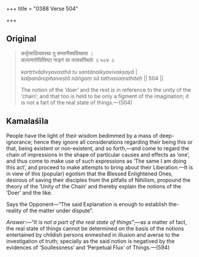 +++
title = "0388 Verse 504"

+++
## Original 
>
> कर्तृत्वादिव्यवस्था तु सन्तानैक्यविवक्षया ।  
> कल्पनारोपितैवेष्टा नाङ्गं सा तत्त्वसंस्थितेः ॥ ५०४ ॥ 
>
> *kartṛtvādivyavasthā tu santānaikyavivakṣayā* \|  
> *kalpanāropitaiveṣṭā nāṅgaṃ sā tattvasaṃsthiteḥ* \|\| 504 \|\| 
>
> The notion of the ‘doer’ and the rest is in reference to the unity of the ‘chain’; and that too is held to be only a figment of the imagination; it is not a fart of the real state of things.—(504)



## Kamalaśīla

People have the light of their wisdom bedimmed by a mass of deep-ignorance; hence they ignore all considerations regarding their being this or that, being existent or non-existent, and so forth,—and come to regard the chain of impressions in the shape of particular causes and effects as ‘one’, and thus come to make use of such expressions as ‘The same I am doing this act’, and proceed to make attempts to bring about their Liberation.—It is in view of this (popular) egotism that the Blessed Enlightened Ones, desirous of saving their disciples from the pitfalls of Nihilism, propound the theory of the ‘Unity of the Chain’ and thereby explain the notions of the ‘Doer’ and the like.

Says the Opponent—“The said Explanation is enough to establish the-reality of the matter under dispute”.

*Answer*:—“*It is not a part of the real state of things*”;—as a matter of fact, the real state of things cannot be determined on the basis of the notions entertained by childish persons enmeshed in illusion and averse to the investigation of truth; specially as the said notion is negatived by the evidences of ‘Soullessness’ and ‘Perpetual Flux’ of Things.—(594)


